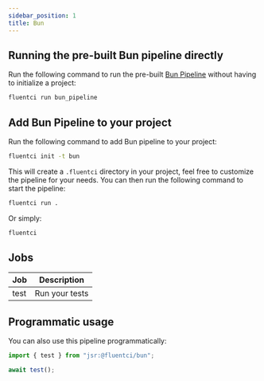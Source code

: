 ```yaml
---
sidebar_position: 1
title: Bun
---
```


## Running the pre-built Bun pipeline directly

Run the following command to run the pre-built [Bun Pipeline](https://github.com/fluent-ci-templates/bun-pipeline) without having to initialize a project:

```bash
fluentci run bun_pipeline
```

## Add Bun Pipeline to your project

Run the following command to add Bun pipeline to your project:

```bash
fluentci init -t bun
```

This will create a `.fluentci` directory in your project, feel free to customize the pipeline for your needs.
You can then run the following command to start the pipeline:

```bash
fluentci run .
```

Or simply:

```bash
fluentci
```

## Jobs

| Job    | Description           |
| ------ | --------------------- |
| test   | Run your tests        |

## Programmatic usage

You can also use this pipeline programmatically:

```ts
import { test } from "jsr:@fluentci/bun";

await test();
```
